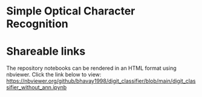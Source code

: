 # Simple Optical Character Recognition

# Shareable links
The repository notebooks can be rendered in an HTML format using nbviewer. Click the link below to view: 
https://nbviewer.org/github/bhavay1998/digit_classifier/blob/main/digit_classifier_without_ann.ipynb
